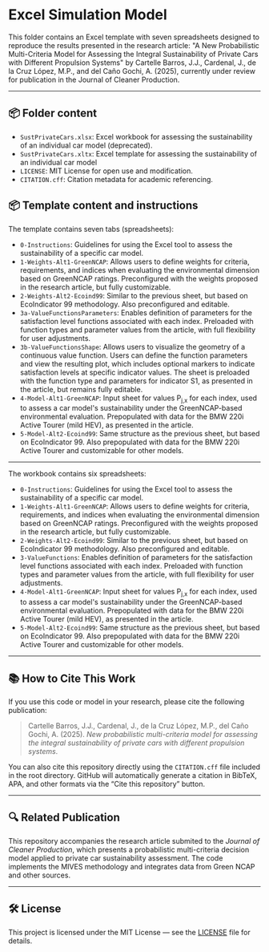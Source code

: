 # Excel Simulation Model

This folder contains an Excel template with seven spreadsheets designed to reproduce the results presented in the research article: "A New Probabilistic Multi-Criteria Model for Assessing the Integral Sustainability of Private Cars with Different Propulsion Systems" by Cartelle Barros, J.J., Cardenal, J., de la Cruz López, M.P., and del Caño Gochi, A. (2025), currently under review for publication in the Journal of Cleaner Production.

---
## 📦 Folder content

- `SustPrivateCars.xlsx`: Excel workbook for assessing the sustainability of an individual car model (deprecated).
- `SustPrivateCars.xltx`: Excel template for assessing the sustainability of an individual car model
- `LICENSE`: MIT License for open use and modification.
- `CITATION.cff`: Citation metadata for academic referencing.

## 📦 Template content and instructions

The template contains seven tabs (spreadsheets):
- `0-Instructions`: Guidelines for using the Excel tool to assess the sustainability of a specific car model.
- `1-Weights-Alt1-GreenNCAP`: Allows users to define weights for criteria, requirements, and indices when evaluating the environmental dimension based on GreenNCAP ratings. Preconfigured with the weights proposed in the research article, but fully customizable.
- `2-Weights-Alt2-Ecoind99`: Similar to the previous sheet, but based on EcoIndicator 99 methodology. Also preconfigured and editable.
- `3a-ValueFunctionsParameters`: Enables definition of parameters for the satisfaction level functions associated with each index. Preloaded with function types and parameter values from the article, with full flexibility for user adjustments.
- `3b-ValueFunctionsShape`: Allows users to visualize the geometry of a continuous value function. Users can define the function parameters and view the resulting plot, which includes optional markers to indicate satisfaction levels at specific indicator values. The sheet is preloaded with the function type and parameters for indicator S1, as presented in the article, but remains fully editable.
- `4-Model-Alt1-GreenNCAP`: Input sheet for values P<sub>j,x</sub> for each index, used to assess a car model's sustainability under the GreenNCAP-based environmental evaluation. Prepopulated with data for the BMW 220i Active Tourer (mild HEV), as presented in the article.
- `5-Model-Alt2-Ecoind99`: Same structure as the previous sheet, but based on EcoIndicator 99. Also prepopulated with data for the BMW 220i Active Tourer and customizable for other models.

---

The workbook contains six spreadsheets:
- `0-Instructions`: Guidelines for using the Excel tool to assess the sustainability of a specific car model.
- `1-Weights-Alt1-GreenNCAP`: Allows users to define weights for criteria, requirements, and indices when evaluating the environmental dimension based on GreenNCAP ratings. Preconfigured with the weights proposed in the research article, but fully customizable.
- `2-Weights-Alt2-Ecoind99`: Similar to the previous sheet, but based on EcoIndicator 99 methodology. Also preconfigured and editable.
- `3-ValueFunctions`: Enables definition of parameters for the satisfaction level functions associated with each index. Preloaded with function types and parameter values from the article, with full flexibility for user adjustments.
- `4-Model-Alt1-GreenNCAP`: Input sheet for values P<sub>j,x</sub> for each index, used to assess a car model's sustainability under the GreenNCAP-based environmental evaluation. Prepopulated with data for the BMW 220i Active Tourer (mild HEV), as presented in the article.
- `5-Model-Alt2-Ecoind99`: Same structure as the previous sheet, but based on EcoIndicator 99. Also prepopulated with data for the BMW 220i Active Tourer and customizable for other models.

---

## 📚 How to Cite This Work

If you use this code or model in your research, please cite the following publication:

> Cartelle Barros, J.J., Cardenal, J., de la Cruz López, M.P., del Caño Gochi, A. (2025). *New probabilistic multi-criteria model for assessing the integral sustainability of private cars with different propulsion systems*.

You can also cite this repository directly using the `CITATION.cff` file included in the root directory. GitHub will automatically generate a citation in BibTeX, APA, and other formats via the “Cite this repository” button.

---

## 🔍 Related Publication

This repository accompanies the research article submited to the *Journal of Cleaner Production*, which presents a probabilistic multi-criteria decision model applied to private car sustainability assessment. The code implements the MIVES methodology and integrates data from Green NCAP and other sources.

---

## 🛠 License

This project is licensed under the MIT License — see the [LICENSE](https://github.com/jescarcar/SustainabilityAssessment/blob/main/LICENSE) file for details.

